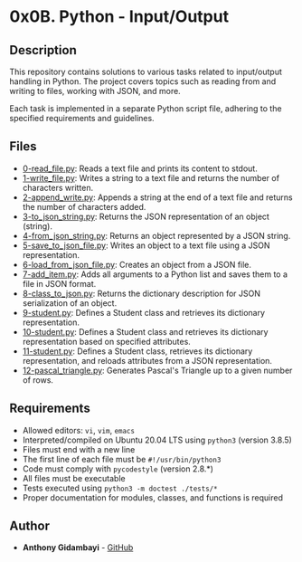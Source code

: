 # 0x0B. Python - Input/Output

## Description
This repository contains solutions to various tasks related to input/output handling in Python. The project covers topics such as reading from and writing to files, working with JSON, and more.

Each task is implemented in a separate Python script file, adhering to the specified requirements and guidelines.

## Files
* [0-read_file.py](./0-read_file.py): Reads a text file and prints its content to stdout.
* [1-write_file.py](./1-write_file.py): Writes a string to a text file and returns the number of characters written.
* [2-append_write.py](./2-append_write.py): Appends a string at the end of a text file and returns the number of characters added.
* [3-to_json_string.py](./3-to_json_string.py): Returns the JSON representation of an object (string).
* [4-from_json_string.py](./4-from_json_string.py): Returns an object represented by a JSON string.
* [5-save_to_json_file.py](./5-save_to_json_file.py): Writes an object to a text file using a JSON representation.
* [6-load_from_json_file.py](./6-load_from_json_file.py): Creates an object from a JSON file.
* [7-add_item.py](./7-add_item.py): Adds all arguments to a Python list and saves them to a file in JSON format.
* [8-class_to_json.py](./8-class_to_json.py): Returns the dictionary description for JSON serialization of an object.
* [9-student.py](./9-student.py): Defines a Student class and retrieves its dictionary representation.
* [10-student.py](./10-student.py): Defines a Student class and retrieves its dictionary representation based on specified attributes.
* [11-student.py](./11-student.py): Defines a Student class, retrieves its dictionary representation, and reloads attributes from a JSON representation.
* [12-pascal_triangle.py](./12-pascal_triangle.py): Generates Pascal's Triangle up to a given number of rows.

## Requirements
* Allowed editors: `vi`, `vim`, `emacs`
* Interpreted/compiled on Ubuntu 20.04 LTS using `python3` (version 3.8.5)
* Files must end with a new line
* The first line of each file must be `#!/usr/bin/python3`
* Code must comply with `pycodestyle` (version 2.8.*)
* All files must be executable
* Tests executed using `python3 -m doctest ./tests/*`
* Proper documentation for modules, classes, and functions is required

## Author
* **Anthony Gidambayi** - [GitHub](https://github.com/gidambayiantony)
